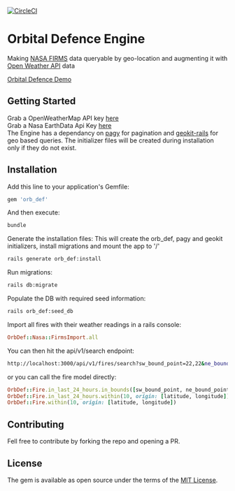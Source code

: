 [![CircleCI](https://circleci.com/gh/flippakitten/orbital_defence_engine/tree/master.svg?style=svg)](https://circleci.com/gh/flippakitten/orbital_defence_engine/tree/master)

# Orbital Defence Engine
Making [NASA FIRMS](https://nrt4.modaps.eosdis.nasa.gov/) data queryable by geo-location and augmenting it with [Open Weather API](https://openweathermap.org) data

[Orbital Defence Demo](https://github.com/flippakitten/orbital_defence_demo)

## Getting Started
Grab a OpenWeatherMap API key [here](https://openweathermap.org/appid)  
Grab a Nasa EarthData Api Key [here](https://nrt4.modaps.eosdis.nasa.gov/help/downloads#appkeys)  
The Engine has a dependancy on [pagy](https://github.com/ddnexus/pagy) for pagination 
and [geokit-rails](https://github.com/geokit/geokit-rails) for geo based queries.
The initializer files will be created during installation only if they do not exist.

## Installation
Add this line to your application's Gemfile:

```ruby
gem 'orb_def'
```

And then execute:
```bash
bundle
```

Generate the installation files:
This will create the orb_def, pagy and geokit initializers, install migrations and mount the app to '/' 
```bash
rails generate orb_def:install
```

Run migrations:
```bash
rails db:migrate
```

Populate the DB with required seed information:
```bash
rails orb_def:seed_db
```

Import all fires with their weather readings 
in a rails console:
```ruby
OrbDef::Nasa::FirmsImport.all
```

You can then hit the api/v1/search endpoint:
```bash
http://localhost:3000/api/v1/fires/search?sw_bound_point=22,22&ne_bound_point=22.325,23.345345&page=1
```

or you can call the fire model directly:
```ruby
OrbDef::Fire.in_last_24_hours.in_bounds([sw_bound_point, ne_bound_point])
OrbDef::Fire.in_last_24_hours.within(10, origin: [latitude, longitude])
OrbDef::Fire.within(10, origin: [latitude, longitude])
```
## Contributing
Fell free to contribute by forking the repo and opening a PR.

## License
The gem is available as open source under the terms of the [MIT License](https://opensource.org/licenses/MIT).
